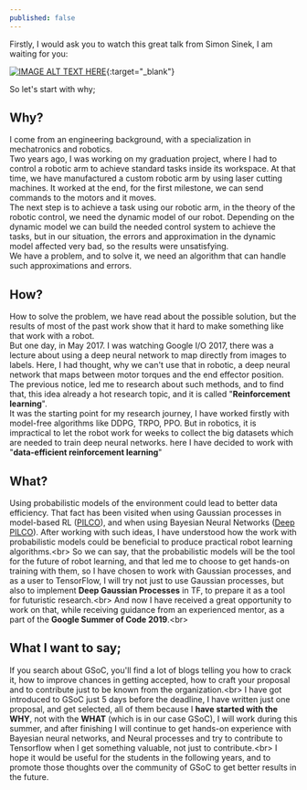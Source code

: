 ```yaml
---
published: false
---
```

Firstly, I would ask you to watch this great talk from Simon Sinek, I am waiting for you:<br/>

[![IMAGE ALT TEXT HERE](https://pi.tedcdn.com/r/pe.tedcdn.com/images/ted/04916ee6e81065c8333e6546184af512eee37bbe_2880x1620.jpg)](https://embed.ted.com/talks/simon_sinek_how_great_leaders_inspire_action){:target="_blank"}

So let's start with why;
## Why?
I come from an engineering background, with a specialization in mechatronics and robotics.<br/>
Two years ago, I was working on my graduation project, where I had to control a robotic arm to achieve standard tasks inside its workspace. At that time, we have manufactured a custom robotic arm by using laser cutting machines. It worked at the end, for the first milestone, we can send commands to the motors and it moves.<br/>
The next step is to achieve a task using our robotic arm, in the theory of the robotic control, we need the dynamic model of our robot. Depending on the dynamic model we can build the needed control system to achieve the tasks, but in our situation, the errors and approximation in the dynamic model affected very bad, so the results were unsatisfying.<br/>
We have a problem, and to solve it, we need an algorithm that can handle such approximations and errors. 

## How?
How to solve the problem, we have read about the possible solution, but the results of most of the past work show that it hard to make something like that work with a robot.<br/>
But one day, in May 2017. I was watching Google I/O 2017, there was a lecture about using a deep neural network to map directly from images to labels. Here, I had thought, why we can't use that in robotic, a deep neural network that maps between motor torques and the end effector position.<br/>
The previous notice, led me to research about such methods, and to find that, this idea already a hot research topic, and it is called "**Reinforcement learning**".<br/>
It was the starting point for my research journey, I have worked firstly with model-free algorithms like DDPG, TRPO, PPO. But in robotics, it is impractical to let the robot work for weeks to collect the big datasets which are needed to train deep neural networks. here I have decided to work with "**data-efficient reinforcement learning**"

## What?
Using probabilistic models of the environment could lead to better data efficiency. That fact has been visited when using Gaussian processes in model-based RL ([PILCO](https://arxiv.org/abs/1502.02860)), and when using Bayesian Neural Networks ([Deep PILCO](http://mlg.eng.cam.ac.uk/yarin/PDFs/DeepPILCO.pdf)). After working with such ideas, I have understood how the work with probabilistic models could be beneficial to produce practical robot learning algorithms.<br\>
So we can say, that the probabilistic models will be the tool for the future of robot learning, and that led me to choose to get hands-on training with them, so I have chosen to work with Gaussian processes, and as a user to TensorFlow, I will try not just to use Gaussian processes, but also to implement **Deep Gaussian Processes** in TF, to prepare it as a tool for futuristic research.<br\>
And now I have received a great opportunity to work on that, while receiving guidance from an experienced mentor, as a part of the **Google Summer of Code 2019**.<br\>

## What I want to say;
If you search about GSoC, you'll find a lot of blogs telling you how to crack it, how to improve chances in getting accepted, how to craft your proposal and to contribute just to be known from the organization.<br\>
I have got introduced to GSoC just 5 days before the deadline, I have written just one proposal, and get selected, all of them because I **have started with the WHY**, not with the **WHAT** (which is in our case GSoC), I will work during this summer, and after finishing I will continue to get hands-on experience with Bayesian neural networks, and Neural processes and try to contribute to Tensorflow when I get something valuable, not just to contribute.<br\>
I hope it would be useful for the students in the following years, and to promote those thoughts over the community of GSoC to get better results in the future.